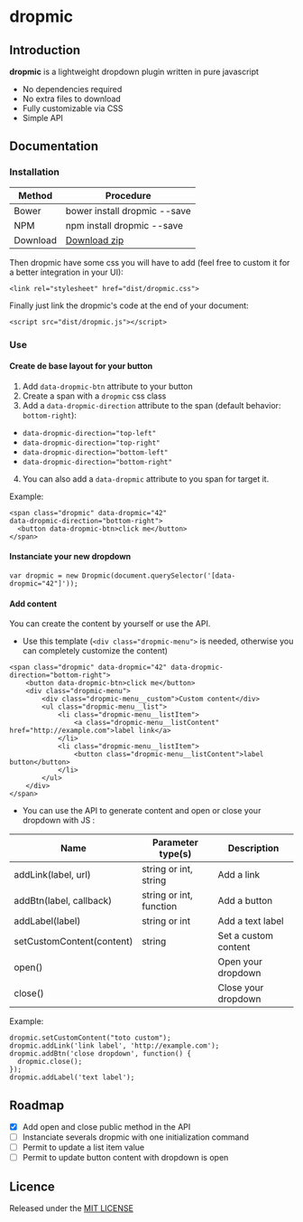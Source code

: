 # dropmic

## Introduction

**dropmic** is a lightweight dropdown plugin written in pure javascript

- No dependencies required
- No extra files to download
- Fully customizable via CSS
- Simple API

## Documentation

### Installation

Method   | Procedure
-------- | ---------
Bower    | bower install dropmic --save
NPM      | npm install dropmic --save
Download | [Download zip](https://github.com/agence-webup/dropmic/archive/master.zip)

Then dropmic have some css you will have to add (feel free to custom it for a better integration in your UI):

```
<link rel="stylesheet" href="dist/dropmic.css">
```

Finally just link the dropmic's code at the end of your document:

```
<script src="dist/dropmic.js"></script>
```

### Use

#### Create de base layout for your button
1. Add `data-dropmic-btn` attribute to your button
2. Create a span with a `dropmic` css class
3. Add a `data-dropmic-direction` attribute to the span (default behavior: `bottom-right`):

  - `data-dropmic-direction="top-left"`
  - `data-dropmic-direction="top-right"`
  - `data-dropmic-direction="bottom-left"`
  - `data-dropmic-direction="bottom-right"`

4. You can also add a `data-dropmic` attribute to you span for target it.

Example:
```
<span class="dropmic" data-dropmic="42"
data-dropmic-direction="bottom-right">
  <button data-dropmic-btn>click me</button>
</span>
```

#### Instanciate your new dropdown
```
var dropmic = new Dropmic(document.querySelector('[data-dropmic="42"]'));
```

#### Add content
You can create the content by yourself or use the API.
  - Use this template (`<div class="dropmic-menu">` is needed, otherwise you can completely customize the content)

  ```
  <span class="dropmic" data-dropmic="42" data-dropmic-direction="bottom-right">
      <button data-dropmic-btn>click me</button>
      <div class="dropmic-menu">
          <div class="dropmic-menu__custom">Custom content</div>
          <ul class="dropmic-menu__list">
              <li class="dropmic-menu__listItem">
                  <a class="dropmic-menu__listContent" href="http://example.com">label link</a>
              </li>
              <li class="dropmic-menu__listItem">
                  <button class="dropmic-menu__listContent">label button</button>
              </li>
          </ul>
      </div>
  </span>
  ```
  - You can use the API to generate content and open or close your dropdown with JS :

  Name                      | Parameter type(s)       | Description
  ------------------------- | ----------------------- | ----------
  addLink(label, url)       | string or int, string   | Add a link
  addBtn(label, callback)   | string or int, function | Add a button
  addLabel(label)           | string or int           | Add a text label
  setCustomContent(content) | string                  | Set a custom content
  open()                    |                         | Open your dropdown
  close()                   |                         | Close your dropdown

  Example:
  ```
dropmic.setCustomContent("toto custom");
dropmic.addLink('link label', 'http://example.com');
dropmic.addBtn('close dropdown', function() {
    dropmic.close();
});
dropmic.addLabel('text label');
  ```

## Roadmap
- [x] Add open and close public method in the API
- [ ] Instanciate severals dropmic with one initialization command
- [ ] Permit to update a list item value
- [ ] Permit to update button content with dropdown is open

## Licence
Released under the [MIT LICENSE](http://opensource.org/licenses/MIT)
